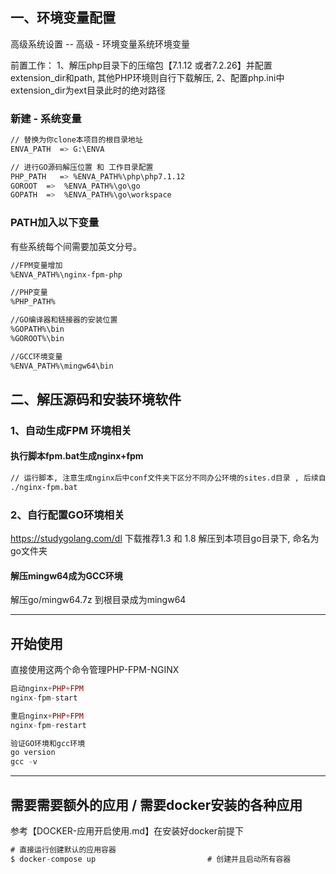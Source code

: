 ## 一、环境变量配置
高级系统设置 -- 高级 - 环境变量系统环境变量

前置工作： 
1、解压php目录下的压缩包【7.1.12 或者7.2.26】并配置extension_dir和path, 其他PHP环境则自行下载解压, 
2、配置php.ini中extension_dir为ext目录此时的绝对路径
### 新建 - 系统变量
```bash
// 替换为你clone本项目的根目录地址
ENVA_PATH  => G:\ENVA  

// 进行GO源码解压位置 和 工作目录配置
PHP_PATH   => %ENVA_PATH%\php\php7.1.12
GOROOT  =>  %ENVA_PATH%\go\go
GOPATH  =>  %ENVA_PATH%\go\workspace
```

### PATH加入以下变量
有些系统每个间需要加英文分号。

```bash
//FPM变量增加
%ENVA_PATH%\nginx-fpm-php

//PHP变量
%PHP_PATH%

//GO编译器和链接器的安装位置
%GOPATH%\bin
%GOROOT%\bin

//GCC环境变量
%ENVA_PATH%\mingw64\bin
```

## 二、解压源码和安装环境软件
### 1、自动生成FPM 环境相关
#### 执行脚本fpm.bat生成nginx+fpm
```bash
// 运行脚本, 注意生成nginx后中conf文件夹下区分不同办公环境的sites.d目录 , 后续自己项目的sites.d文件夹可以自己参考着定义
./nginx-fpm.bat
```

### 2、自行配置GO环境相关
https://studygolang.com/dl 下载推荐1.3 和 1.8 解压到本项目go目录下, 命名为go文件夹


#### 解压mingw64成为GCC环境
解压go/mingw64.7z 到根目录成为mingw64


************************************
## 开始使用
直接使用这两个命令管理PHP-FPM-NGINX

```php
启动nginx+PHP+FPM
nginx-fpm-start

重启nginx+PHP+FPM
nginx-fpm-restart

验证GO环境和gcc环境
go version
gcc -v
```
************************************
## 需要需要额外的应用 / 需要docker安装的各种应用
参考【DOCKER-应用开启使用.md】在安装好docker前提下

```java
# 直接运行创建默认的应用容器
$ docker-compose up                         # 创建并且启动所有容器
```